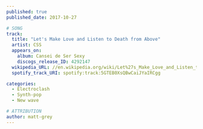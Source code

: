 ```yaml
---
published: true
published_date: 2017-10-27

# SONG
track:
  title: "Let's Make Love and Listen to Death from Above"
  artist: CSS
  appears_on:
    album: Cansei de Ser Sexy
    discogs_release_ID: 4292147
  wikipedia_URL: //en.wikipedia.org/wiki/Let%27s_Make_Love_and_Listen_to_Death_from_Above
  spotify_track_URI: spotify:track:5GTEB0XsQBwCaiJYaIRCgg

categories:
  - Electroclash
  - Synth-pop
  - New wave

# ATTRIBUTION
author: matt-grey
---
```

